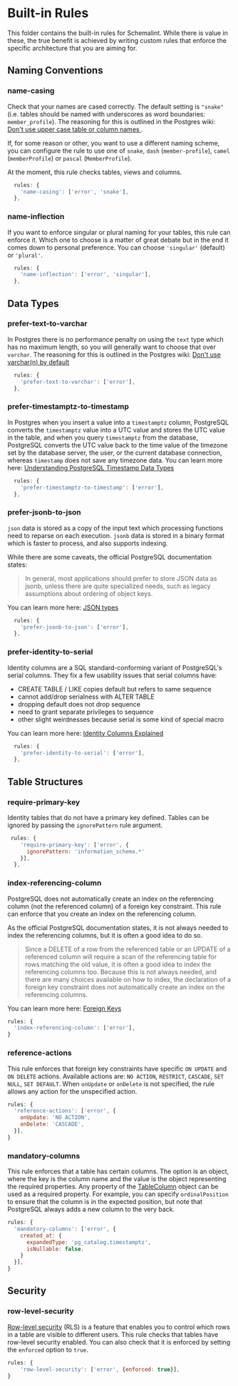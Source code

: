 # Built-in Rules

This folder contains the built-in rules for Schemalint.
While there is value in these, the true benefit is achieved by writing custom rules that enforce the specific architecture that you are aiming for.

## Naming Conventions

### name-casing

Check that your names are cased correctly. The default setting is `"snake"` (i.e. tables should be named with underscores as word boundaries: `member_profile`).
The reasoning for this is outlined in the Postgres wiki: [Don't use upper case table or column names ](https://wiki.postgresql.org/wiki/Don't_Do_This#Don.27t_use_upper_case_table_or_column_names).

If, for some reason or other, you want to use a different naming scheme, you can configure the rule to use one of `snake`, `dash` (`member-profile`), `camel` (`memberProfile`) or `pascal` (`MemberProfile`).

At the moment, this rule checks tables, views and columns.

```js
  rules: {
    'name-casing': ['error', 'snake'],
  },
```

### name-inflection

If you want to enforce singular or plural naming for your tables, this rule can enforce it.
Which one to choose is a matter of great debate but in the end it comes down to personal preference. You can choose `'singular'` (default) or `'plural'`.

```js
  rules: {
    'name-inflection': ['error', 'singular'],
  },
```

## Data Types

### prefer-text-to-varchar

In Postgres there is no performance penalty on using the `text` type which has no maximum length, so you will generally want to choose that over `varchar`.
The reasoning for this is outlined in the Postgres wiki: [Don't use varchar(n) by default](https://wiki.postgresql.org/wiki/Don't_Do_This#Don.27t_use_varchar.28n.29_by_default)

```js
  rules: {
    'prefer-text-to-varchar': ['error'],
  },
```

### prefer-timestamptz-to-timestamp

In Postgres when you insert a value into a `timestamptz` column, PostgreSQL converts the `timestamptz` value into a UTC value and stores the UTC value in the table, and when you query `timestamptz`
from the database, PostgreSQL converts the UTC value back to the time value of the timezone set by the database server, the user, or the current database connection, whereas `timestamp` does not save any
timezone data. You can learn more here: [Understanding PostgreSQL Timestamp Data Types](https://www.postgresqltutorial.com/postgresql-timestamp/)

```js
  rules: {
    'prefer-timestamptz-to-timestamp': ['error'],
  },
```

### prefer-jsonb-to-json

`json` data is stored as a copy of the input text which processing functions need to reparse on each execution. `jsonb` data is stored in a binary format which is faster to process, and also supports indexing.

While there are some caveats, the official PostgreSQL documentation states:

> In general, most applications should prefer to store JSON data as jsonb, unless there are quite specialized needs, such as legacy assumptions about ordering of object keys.

You can learn more here: [JSON types](https://www.postgresql.org/docs/current/datatype-json.html)

```js
  rules: {
    'prefer-jsonb-to-json': ['error'],
  },
```

### prefer-identity-to-serial

Identity columns are a SQL standard-conforming variant of PostgreSQL's serial columns. They fix a few usability
issues that serial columns have:

- CREATE TABLE / LIKE copies default but refers to same sequence
- cannot add/drop serialness with ALTER TABLE
- dropping default does not drop sequence
- need to grant separate privileges to sequence
- other slight weirdnesses because serial is some kind of special macro

You can learn more here: [Identity Columns Explained](https://www.2ndquadrant.com/en/blog/postgresql-10-identity-columns/)

```js
  rules: {
    'prefer-identity-to-serial': ['error'],
  },
```

## Table Structures

### require-primary-key

Identity tables that do not have a primary key defined. Tables can be ignored by passing the `ignorePattern` rule argument.

```js
 rules: {
    'require-primary-key': ['error', {
      ignorePattern: 'information_schema.*'
    }],
  },
```

### index-referencing-column

PostgreSQL does not automatically create an index on the referencing column (not the referenced column) of a foreign key constraint. This rule can enforce that you create an index on the referencing column.

As the official PostgreSQL documentation states, it is not always needed to index the referencing columns, but it is often a good idea to do so.

> Since a DELETE of a row from the referenced table or an UPDATE of a referenced column will require a scan of the referencing table for rows matching the old value, it is often a good idea to index the referencing columns too. Because this is not always needed, and there are many choices available on how to index, the declaration of a foreign key constraint does not automatically create an index on the referencing columns.

You can learn more here: [Foreign Keys](https://www.postgresql.org/docs/current/ddl-constraints.html#DDL-CONSTRAINTS-FK)

```js
rules: {
  'index-referencing-column': ['error'],
}
```

### reference-actions

This rule enforces that foreign key constraints have specific `ON UPDATE` and `ON DELETE` actions. Available actions are: `NO ACTION`, `RESTRICT`, `CASCADE`, `SET NULL`, `SET DEFAULT`. When `onUpdate` or `onDelete` is not specified, the rule allows any action for the unspecified action.

```js
rules: {
  'reference-actions': ['error', {
    onUpdate: 'NO ACTION',
    onDelete: 'CASCADE',
  }],
}
```

### mandatory-columns

This rule enforces that a table has certain columns. The option is an object, where the key is the column name and the value is the object representing the required properties. Any property of the [TableColumn](https://kristiandupont.github.io/extract-pg-schema/api/extract-pg-schema.tablecolumn.html) object can be used as a required property. For example, you can specify `ordinalPosition` to ensure that the column is in the expected position, but note that PostgreSQL always adds a new column to the very back.

```js
rules: {
  'mandatory-columns': ['error', {
    created_at: {
      expandedType: 'pg_catalog.timestamptz',
      isNullable: false,
    }
  }],
}
```

## Security

### row-level-security

[Row-level security](https://www.postgresql.org/docs/current/ddl-rowsecurity.html) (RLS) is a feature that enables you to control which rows in a table are visible to different users. This rule checks that tables have row-level security enabled. You can also check that it is enforced by setting the `enforced` option to `true`.

```js
rules: {
    'row-level-security': ['error', {enforced: true}],
}
```
